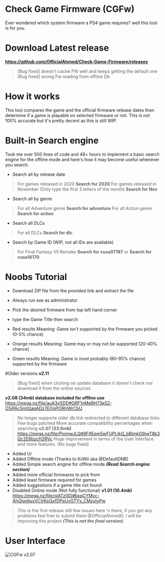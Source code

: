 # Check Game Firmware (CGFw) 
Ever wondered which system firmware a PS4 game requires? well this tool is for you.

# Download Latest release
**https://github.com/OfficialAhmed/Check-Game-Firmware/releases**

>[Bug fixed] doesn't cache FW well and keeps getting the default one
>[Bug fixed] wrong Fw reading from offline Db

# How it works
This tool compares the game and the official firmware release dates then determine if a game is playable on selected firmware or not. This is not 100% accurate
but it's pretty decent as this is still WIP.

# Built-in Search engine
Took me over 500 lines of code and 48+ hours to implement a basic search engine for the offline mode and here's how it may become useful whenever you search.

* Search all by release date

> For games released in 2020 **Search for 2020**
> For games released in November (Only type the first 3 letters of the month) **Search for Nov** 

* Search all by genre

> For all Adventure genre **Search for adventure** 
> For all Action genre **Search for action** 

* Search all DLCs

> For all DLCs **Search for dlc** 

* Search by Game ID (WIP, not all IDs are available)

> For Final Fantasy VII Remake **Search for cusa07187** or **Search for cusa16170**

# Noobs Tutorial
* Download ZIP file from the provided link and extract the file
* Always run exe as administrator
* Pick the desired firmware from top left hand corner
* type the Game Title then search

* Red results Meaning: Game isn't supported by the firmware you picked (0-5% chance)
* Orange results Meaning: Game may or may not be supported (20-40% chance)
* Green results Meaning: Game is most probably (80-95% chance) supported by the firmware

#Older versions 
**v2.11**
>[Bug fixed] when clicking on update database it doesn't check nor download it from the online sources

**v2.08 (34mb) database included for offline use**
https://mega.nz/file/auA3xSDD#QRF1nMeRH73eS2-O5iPAc5mtQapADz7EOgPORHWrCbU
> No longer supports older db link redirected to different database links
> Few bugs patched
> More accurate compatibility percentages when searching
**v2.07 (33.6mb)**
https://mega.nz/file/PjomwJLQ#8FifEqm5wFUPLIkQ_bBImkG9iwT8k3Qc2E6bzcH2RVc
> Huge improvement in terms of the User Interface and more features. (No bugs fixed)
* Added Ui 
* Added Offline mode (Thanks to KiiWii aka @DefaultDNB)
* Added Simple search engine for offline mode ***(Read Search engine section)***
* Added more official firmwares to pick from
* Added least firmware required for games
* Added suggestions if a game title not found
* Disabled Online mode (Not fully functional)
**v1.01 (10.4mb)**
https://mega.nz/file/qiATzI5D#bxpCYMyc-AhQIwdwxVCVKpQxfDPeUvGTYx_CMzstyPw
> This is the first release still few issues here 'n there, if you got any problems feel free to submit them @OfficialAhmed0. 
I will be improving this project ***(This is not the final version)***.
# User Interface

![CGFw v2.07](https://img.techpowerup.org/201014/capture.png)
